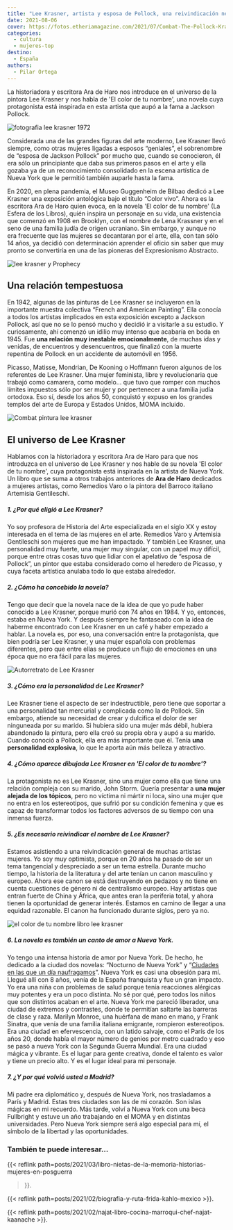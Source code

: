 ```yaml
---
title: "Lee Krasner, artista y esposa de Pollock, una reivindicación necesaria"
date: 2021-08-06
cover: https://fotos.etheriamagazine.com/2021/07/Combat-The-Pollock-Krasner.jpg
categories: 
  - cultura
  - mujeres-top
destino: 
  - España
authors: 
  - Pilar Ortega
---
```


La historiadora y escritora Ara de Haro nos introduce en el universo de la pintora Lee Krasner y nos habla de 'El color de tu nombre', una novela cuya protagonista está inspirada en esta artista que aupó a la fama a Jackson Pollock. 

![fotografia lee krasner 1972](https://fotos.etheriamagazine.com/2021/07/Lee-Krasner-1972.jpg "Fotografía de Lee Krasner, tomada por Irving Penn (1972). © The Irving Penn Foundation")

Considerada una de las grandes figuras del arte moderno, Lee Krasner llevó siempre, como 
otras mujeres ligadas a esposos “geniales”, el sobrenombre de “esposa de Jackson 
Pollock” por mucho que, cuando se conocieron, él era sólo un principiante que daba sus 
primeros pasos en el arte y ella gozaba ya de un reconocimiento consolidado en la escena 
artística de Nueva York que le permitió también auparle hasta la fama. 

En 2020, en plena pandemia, el Museo Guggenheim de Bilbao dedicó a Lee Krasner una 
exposición antológica bajo el título “Color vivo”. Ahora es la escritora Ara de Haro 
quien evoca, en la novela 'El color de tu nombre' (La Esfera de los Libros), quién 
inspira un personaje en su vida, una existencia que comenzó en 1908 en Brooklyn, con el 
nombre de Lena Krassner y en el seno de una familia judía de origen ucraniano. Sin 
embargo, y aunque no era frecuente que las mujeres se decantaran por el arte, ella, con 
tan sólo 14 años, ya decidió con determinación aprender el oficio sin saber que muy 
pronto se convertiría en una de las pioneras del Expresionismo Abstracto. 

![lee krasner y Prophecy](https://fotos.etheriamagazine.com/2021/07/lee-krasner-prophecy.jpg 'Lee Krasner (1938) y "Prophecy" (1956). © The Pollock-Krasner Foundation Kasmin Gallery')

## Una relación tempestuosa

En 1942, algunas de las pinturas de Lee Krasner se incluyeron en la importante muestra 
colectiva “French and American Painting”. Ella conocía a todos los artistas implicados 
en esta exposición excepto a Jackson Pollock, así que no se lo pensó mucho y decidió ir 
a visitarle a su estudio. Y curiosamente, ahí comenzó un idilio muy intenso que acabaría 
en boda en 1945. Fue **una relación muy inestable emocionalmente**, de muchas idas y 
venidas, de encuentros y desencuentros, que finalizó con la muerte repentina de Pollock 
en un accidente de automóvil en 1956. 

Picasso, Matisse, Mondrian, De Kooning o Hoffmann fueron algunos de los referentes de 
Lee Krasner. Una mujer feminista, libre y revolucionaria que trabajó como camarera, como 
modelo… que tuvo que romper con muchos límites impuestos sólo por ser mujer y por 
pertenecer a una familia judía ortodoxa. Eso sí, desde los años 50, conquistó y expuso 
en los grandes templos del arte de Europa y Estados Unidos, MOMA incluido. 

![Combat pintura lee krasner](https://fotos.etheriamagazine.com/2021/07/Combat-The-Pollock-Krasner.jpg 'Obra "Combat" (1965). © The Pollock-Krasner Foundation')

## El universo de Lee Krasner

Hablamos con la historiadora y escritora Ara de Haro para que nos introduzca en el 
universo de Lee Krasner y nos hable de su novela 'El color de tu nombre', cuya 
protagonista está inspirada en la artista de Nueva York. Un libro que se suma a otros 
trabajos anteriores de **Ara de Haro** dedicados a mujeres artistas, como Remedios Varo 
o la pintora del Barroco italiano Artemisia Gentileschi. 

##### 1\. ¿Por qué eligió a Lee Krasner?

Yo soy profesora de Historia del Arte especializada en el siglo XX y estoy interesada en 
el tema de las mujeres en el arte. Remedios Varo y Artemisia Gentileschi son mujeres que 
me han impactado. Y también Lee Krasner, una personalidad muy fuerte, una mujer muy 
singular, con un papel muy difícil, porque entre otras cosas tuvo que lidiar con el 
apelativo de “esposa de Pollock”, un pintor que estaba considerado como el heredero de 
Picasso, y cuya faceta artística anulaba todo lo que estaba alrededor. 

##### 2\. ¿Cómo ha concebido la novela?

Tengo que decir que la novela nace de la idea de que yo pude haber conocido a Lee 
Krasner, porque murió con 74 años en 1984. Y yo, entonces, estaba en Nueva York. Y 
después siempre he fantaseado con la idea de haberme encontrado con Lee Krasner en un 
café y haber empezado a hablar. La novela es, por eso, una conversación entre la 
protagonista, que bien podría ser Lee Krasner, y una mujer española con problemas 
diferentes, pero que entre ellas se produce un flujo de emociones en una época que no 
era fácil para las mujeres. 

![Autorretrato de Lee Krasner](https://fotos.etheriamagazine.com/2021/07/Autorretrato-de-Lee-Krasner.jpg "Autorretrato de Lee Krasner (1928). © The Pollock-Krasner Foundation / Jewish Museum New York")

##### 3\. ¿Cómo era la personalidad de Lee Krasner?

Lee Krasner tiene el aspecto de ser indestructible, pero tiene que soportar a una 
personalidad tan mercurial y complicada como la de Pollock. Sin embargo, atiende su 
necesidad de crear y dulcifica el dolor de ser ninguneada por su marido. Si hubiera sido 
una mujer más débil, hubiera abandonado la pintura, pero ella creó su propia obra y aupó 
a su marido. Cuando conoció a Pollock, ella era más importante que él. Tenía **una 
personalidad explosiva**, lo que le aporta aún más belleza y atractivo. 

##### 4\. ¿Cómo aparece dibujada Lee Krasner en 'El color de tu nombre'?

La protagonista no es Lee Krasner, sino una mujer como ella que tiene una relación 
compleja con su marido, John Storm. Quería presentar a **una mujer alejada de los 
tópicos**, pero no víctima ni mártir ni loca, sino una mujer que no entra en los 
estereotipos, que sufrió por su condición femenina y que es capaz de transformar todos 
los factores adversos de su tiempo con una inmensa fuerza. 

##### 5\. ¿Es necesario reivindicar el nombre de Lee Krasner?

Estamos asistiendo a una reivindicación general de muchas artistas mujeres. Yo soy muy 
optimista, porque en 20 años ha pasado de ser un tema tangencial y despreciado a ser un 
tema estrella. Durante mucho tiempo, la historia de la literatura y del arte tenían un 
canon masculino y europeo. Ahora ese canon se está destruyendo en pedazos y no tiene en 
cuenta cuestiones de género ni de centralismo europeo. Hay artistas que entran fuerte de 
China y África, que antes eran la periferia total, y ahora tienen la oportunidad de 
generar interés. Estamos en camino de llegar a una equidad razonable. El canon ha 
funcionado durante siglos, pero ya no. 

![el color de tu nombre libro lee krasner](https://fotos.etheriamagazine.com/2021/07/el-color-de-tu-nombre-1.jpg "'El color de tu nombre'.")

##### 6\. La novela es también un canto de amor a Nueva York.

Yo tengo una intensa historia de amor por Nueva York. De hecho, he dedicado a la ciudad 
dos novelas: “Nocturno de Nueva York” y “[Ciudades en las que un día 
naufragamos](https://amzn.to/3kxAUtb)”. Nueva York es casi una obsesión para mí. Llegué 
allí con 8 años, venía de la España franquista y fue un gran impacto. Yo era una niña 
con problemas de salud porque tenía reacciones alérgicas muy potentes y era un poco 
distinta. No sé por qué, pero todos los niños que son distintos acaban en el arte. Nueva 
York me pareció liberador, una ciudad de extremos y contrastes, donde te permitían 
saltarte las barreras de clase y raza. Marilyn Monroe, una huérfana de mano en mano, y 
Frank Sinatra, que venía de una familia italiana emigrante, rompieron estereotipos. Era 
una ciudad en efervescencia, con un latido salvaje, como el París de los años 20, donde 
había el mayor número de genios por metro cuadrado y eso se pasó a nueva York con la 
Segunda Guerra Mundial. Era una ciudad mágica y vibrante. Es el lugar para gente 
creativa, donde el talento es valor y tiene un precio alto. Y es el lugar ideal para mi 
personaje. 

##### 7\. ¿Y por qué volvió usted a Madrid?

Mi padre era diplomático y, después de Nueva York, nos trasladamos a París y Madrid. 
Estas tres ciudades son las de mi corazón. Son islas mágicas en mi recuerdo. Más tarde, 
volví a Nueva York con una beca Fullbright y estuve un año trabajando en el MOMA y en 
distintas universidades. Pero Nueva York siempre será algo especial para mí, el símbolo 
de la libertad y las oportunidades. 

### También te puede interesar...

{{< reflink path=posts/2021/03/libro-nietas-de-la-memoria-historias-mujeres-en-posguerra 
>}}. 

{{< reflink path=posts/2021/02/biografia-y-ruta-frida-kahlo-mexico >}}. 

{{< reflink path=posts/2021/02/najat-libro-cocina-marroqui-chef-najat-kaanache >}}.
